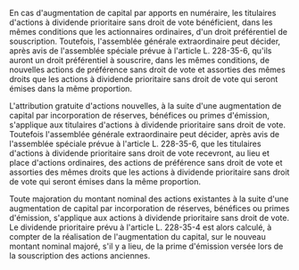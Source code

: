 En cas d'augmentation de capital par apports en numéraire, les titulaires d'actions à dividende prioritaire sans droit de vote bénéficient, dans les mêmes conditions que les actionnaires ordinaires, d'un droit préférentiel de souscription. Toutefois, l'assemblée générale extraordinaire peut décider, après avis de l'assemblée spéciale prévue à l'article L. 228-35-6, qu'ils auront un droit préférentiel à souscrire, dans les mêmes conditions, de nouvelles actions de préférence sans droit de vote et assorties des mêmes droits que les actions à dividende prioritaire sans droit de vote qui seront émises dans la même proportion.

L'attribution gratuite d'actions nouvelles, à la suite d'une augmentation de capital par incorporation de réserves, bénéfices ou primes d'émission, s'applique aux titulaires d'actions à dividende prioritaire sans droit de vote. Toutefois l'assemblée générale extraordinaire peut décider, après avis de l'assemblée spéciale prévue à l'article L. 228-35-6, que les titulaires d'actions à dividende prioritaire sans droit de vote recevront, au lieu et place d'actions ordinaires, des actions de préférence sans droit de vote et assorties des mêmes droits que les actions à dividende prioritaire sans droit de vote qui seront émises dans la même proportion.

Toute majoration du montant nominal des actions existantes à la suite d'une augmentation de capital par incorporation de réserves, bénéfices ou primes d'émission, s'applique aux actions à dividende prioritaire sans droit de vote. Le dividende prioritaire prévu à l'article L. 228-35-4 est alors calculé, à compter de la réalisation de l'augmentation du capital, sur le nouveau montant nominal majoré, s'il y a lieu, de la prime d'émission versée lors de la souscription des actions anciennes.
